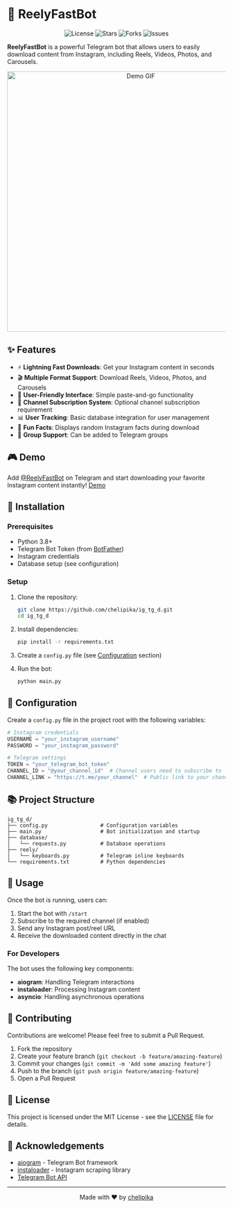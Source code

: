 # 🚀 ReelyFastBot


<p align="center">
  <img src="https://img.shields.io/github/license/chelipika/ig_tg_d" alt="License">
  <img src="https://img.shields.io/github/stars/chelipika/ig_tg_d" alt="Stars">
  <img src="https://img.shields.io/github/forks/chelipika/ig_tg_d" alt="Forks">
  <img src="https://img.shields.io/github/issues/chelipika/ig_tg_d" alt="Issues">
</p>

**ReelyFastBot** is a powerful Telegram bot that allows users to easily download content from Instagram, including Reels, Videos, Photos, and Carousels.

<p align="center">
  <img src="https://raw.githubusercontent.com/chelipika/ig_tg_d/main/assets/demo.gif" alt="Demo GIF" width="600">
</p>

## ✨ Features

- ⚡ **Lightning Fast Downloads**: Get your Instagram content in seconds
- 🎬 **Multiple Format Support**: Download Reels, Videos, Photos, and Carousels
- 📱 **User-Friendly Interface**: Simple paste-and-go functionality
- 🔄 **Channel Subscription System**: Optional channel subscription requirement
- 📊 **User Tracking**: Basic database integration for user management
- 🎁 **Fun Facts**: Displays random Instagram facts during download
- 👥 **Group Support**: Can be added to Telegram groups

## 🎮 Demo

Add [@ReelyFastBot](https://t.me/ReelyFastBot) on Telegram and start downloading your favorite Instagram content instantly!
<a href="#demo">Demo</a>

## 🔧 Installation

### Prerequisites

- Python 3.8+
- Telegram Bot Token (from [BotFather](https://t.me/BotFather))
- Instagram credentials
- Database setup (see configuration)

### Setup

1. Clone the repository:
   ```bash
   git clone https://github.com/chelipika/ig_tg_d.git
   cd ig_tg_d
   ```

2. Install dependencies:
   ```bash
   pip install -r requirements.txt
   ```

3. Create a `config.py` file (see [Configuration](#configuration) section)

4. Run the bot:
   ```bash
   python main.py
   ```

## 📝 Configuration

Create a `config.py` file in the project root with the following variables:

```python
# Instagram credentials
USERNAME = "your_instagram_username"
PASSWORD = "your_instagram_password"

# Telegram settings
TOKEN = "your_telegram_bot_token"
CHANNEL_ID = "@your_channel_id"  # Channel users need to subscribe to
CHANNEL_LINK = "https://t.me/your_channel"  # Public link to your channel
```

## 📚 Project Structure

```
ig_tg_d/
├── config.py                 # Configuration variables
├── main.py                   # Bot initialization and startup
├── database/
│   └── requests.py           # Database operations
├── reely/
│   └── keyboards.py          # Telegram inline keyboards
└── requirements.txt          # Python dependencies
```

## 🚀 Usage

Once the bot is running, users can:

1. Start the bot with `/start`
2. Subscribe to the required channel (if enabled)
3. Send any Instagram post/reel URL
4. Receive the downloaded content directly in the chat

### For Developers

The bot uses the following key components:

- **aiogram**: Handling Telegram interactions
- **instaloader**: Processing Instagram content
- **asyncio**: Handling asynchronous operations

## 🙌 Contributing

Contributions are welcome! Please feel free to submit a Pull Request.

1. Fork the repository
2. Create your feature branch (`git checkout -b feature/amazing-feature`)
3. Commit your changes (`git commit -m 'Add some amazing feature'`)
4. Push to the branch (`git push origin feature/amazing-feature`)
5. Open a Pull Request

## 📜 License

This project is licensed under the MIT License - see the [LICENSE](LICENSE) file for details.

## 🙏 Acknowledgements

- [aiogram](https://github.com/aiogram/aiogram) - Telegram Bot framework
- [instaloader](https://github.com/instaloader/instaloader) - Instagram scraping library
- [Telegram Bot API](https://core.telegram.org/bots/api)

---

<p align="center">
  Made with ❤️ by <a href="https://github.com/chelipika">chelipika</a>
</p>
